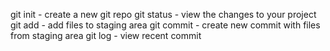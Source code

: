 git init - create a new git repo
git status - view the changes to your project
git add - add files to staging area
git commit - create new commit with files from staging area
git log - view recent commit